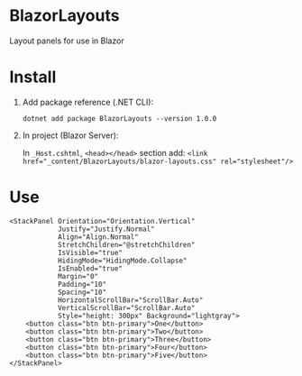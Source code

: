 # BlazorLayouts
Layout panels for use in Blazor

# Install
1. Add package reference (.NET CLI):

   `dotnet add package BlazorLayouts --version 1.0.0`

2. In project (Blazor Server):

   In `_Host.cshtml`, `<head></head>` section add: `<link href="_content/BlazorLayouts/blazor-layouts.css" rel="stylesheet"/>`
   
# Use
```
<StackPanel Orientation="Orientation.Vertical" 
            Justify="Justify.Normal"
            Align="Align.Normal"
            StretchChildren="@stretchChildren"
            IsVisible="true"
            HidingMode="HidingMode.Collapse"
            IsEnabled="true"
            Margin="0"
            Padding="10"
            Spacing="10"
            HorizontalScrollBar="ScrollBar.Auto"
            VerticalScrollBar="ScrollBar.Auto"
            Style="height: 300px" Background="lightgray">
    <button class="btn btn-primary">One</button>
    <button class="btn btn-primary">Two</button>
    <button class="btn btn-primary">Three</button>
    <button class="btn btn-primary">Four</button>
    <button class="btn btn-primary">Five</button>
</StackPanel>
```
